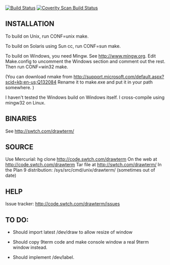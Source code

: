 [![Build Status](https://travis-ci.org/0intro/drawterm.svg?branch=master)](https://travis-ci.org/0intro/drawterm)
[![Coverity Scan Build Status](https://scan.coverity.com/projects/drawterm/badge.svg)](https://scan.coverity.com/projects/drawterm)

INSTALLATION
--------------
To build on Unix, run CONF=unix make.

To build on Solaris using Sun cc, run CONF=sun make.

To build on Windows, you need Mingw.  See http://www.mingw.org.
Edit Make.config to uncomment the Windows section
and comment out the rest.  Then run CONF=win32 make.

(You can download nmake from 
http://support.microsoft.com/default.aspx?scid=kb;en-us;Q132084
Rename it to make.exe and put it in your path somewhere.
)

I haven't tested the Windows build on Windows itself.
I cross-compile using mingw32 on Linux.


BINARIES
---------
See http://swtch.com/drawterm/


SOURCE
------
Use Mercurial: hg clone http://code.swtch.com/drawterm
On the web at http://code.swtch.com/drawterm
Tar file at http://swtch.com/drawterm/
In the Plan 9 distribution: /sys/src/cmd/unix/drawterm/ (sometimes out of date)


HELP
----
Issue tracker: http://code.swtch.com/drawterm/issues


TO DO:
------

- Should import latest /dev/draw to allow resize of window

- Should copy 9term code and make console window a real
	9term window instead.

- Should implement /dev/label.



